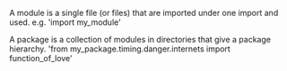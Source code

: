 A module is a single file (or files) that are imported under one import and used. e.g.
'import my_module'

A package is a collection of modules in directories that give a package hierarchy.
'from my_package.timing.danger.internets import function_of_love'